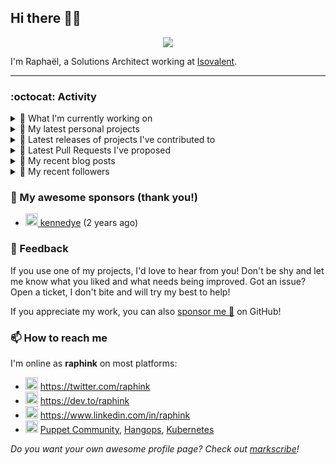 ## Hi there 👋🏼


<p align="center">
  <a href="https://github.com/ryo-ma/github-profile-trophy"><img src="https://github-profile-trophy.vercel.app/?username=raphink&theme=darkhub&margin-w=15&margin-h=15&no-frame=true&column=5"/></a>
</p>


I'm Raphaël, a Solutions Architect working at [Isovalent](https://github.com/isovalent).

<hr />


### :octocat: Activity

<details>
<summary>👷 What I'm currently working on</summary>

- [raphink/rebel-base](https://github.com/raphink/rebel-base) - rebel-base (2 days ago)
- [raphink/dotfiles](https://github.com/raphink/dotfiles) -  (1 week ago)
- [cilium/cilium](https://github.com/cilium/cilium) - eBPF-based Networking, Security, and Observability (2 months ago)
- [cilium/cilium-cli](https://github.com/cilium/cilium-cli) - CLI to install, manage &amp; troubleshoot Kubernetes clusters running Cilium (2 months ago)
- [GameLab-UNIL-EPFL/Lausanne-1830](https://github.com/GameLab-UNIL-EPFL/Lausanne-1830) - Open-Source Historically accurate RPG based in 1830s Lausanne. (4 months ago)
</details>

<details>
<summary>🌱 My latest personal projects</summary>

- [raphink/rebel-base](https://github.com/raphink/rebel-base) - rebel-base
- [raphink/localhost-run-proxy](https://github.com/raphink/localhost-run-proxy) - 
- [raphink/dotfiles](https://github.com/raphink/dotfiles) - 
- [raphink/applicationsets-demo](https://github.com/raphink/applicationsets-demo) - 
- [raphink/lettres_1870](https://github.com/raphink/lettres_1870) - ✉ Un site publiant une collection de lettres envoyées de Paris en 1870-1871
</details>

<details>
<summary>🔭 Latest releases of projects I've contributed to</summary>

- [puppetlabs/puppetserver-helm-chart](https://github.com/puppetlabs/puppetserver-helm-chart) ([v6.7.0](https://github.com/puppetlabs/puppetserver-helm-chart/releases/tag/v6.7.0), 3 days ago) -  The Helm Chart for Puppet Server
- [cilium/tetragon](https://github.com/cilium/tetragon) ([v0.8.3](https://github.com/cilium/tetragon/releases/tag/v0.8.3), 3 days ago) - eBPF-based Security Observability and Runtime Enforcement
- [cilium/cilium-cli](https://github.com/cilium/cilium-cli) ([v0.12.5](https://github.com/cilium/cilium-cli/releases/tag/v0.12.5), 5 days ago) - CLI to install, manage &amp; troubleshoot Kubernetes clusters running Cilium
- [cilium/cilium](https://github.com/cilium/cilium) ([v1.12.3](https://github.com/cilium/cilium/releases/tag/v1.12.3), 6 days ago) - eBPF-based Networking, Security, and Observability
- [oboukili/terraform-provider-argocd](https://github.com/oboukili/terraform-provider-argocd) ([v4.1.0](https://github.com/oboukili/terraform-provider-argocd/releases/tag/v4.1.0), 6 days ago) - Terraform provider for ArgoCD 
</details>

<details>
<summary>🔨 Latest Pull Requests I've proposed</summary>

</details>

<details>
<summary>📜 My recent blog posts</summary>

- [Towards a Modular DevOps Stack](https://dev.to/camptocamp-ops/towards-a-modular-devops-stack-257c) (8 months ago)
- [A 15-year Puppet Journey](https://dev.to/raphink/a-15-year-puppet-journey-4o39) (8 months ago)
- [How to allow dynamic Terraform Provider Configuration](https://dev.to/camptocamp-ops/how-to-allow-dynamic-terraform-provider-configuration-20ik) (1 year ago)
- [March Cloud Native Romandie Meetup](https://dev.to/camptocamp-ops/march-cloud-native-romandie-meetup-o2f) (2 years ago)
- [Immutability &amp; loose coupling: a match made in heaven](https://dev.to/camptocamp-ops/immutability-loose-coupling-a-match-made-in-heaven-37kl) (2 years ago)
</details>

<details>
<summary>👥 My recent followers</summary>

- [<img src="https://avatars.githubusercontent.com/u/7089550?u=ead184cf975e36e73a12f2a3fad647f0306ea928&amp;v=4" height="20"/> thewayma](https://github.com/thewayma)
- [<img src="https://avatars.githubusercontent.com/u/6509565?u=9ec844bfd2efd7fb02972f6a2117e1357ba74227&amp;v=4" height="20"/> gamemann](https://github.com/gamemann)
- [<img src="https://avatars.githubusercontent.com/u/109592669?v=4" height="20"/> paffseb](https://github.com/paffseb)
- [<img src="https://avatars.githubusercontent.com/u/70258211?u=6dd2574e2f0ec93d52c3af3679e43a9b80fd6bfb&amp;v=4" height="20"/> ValeryVerkhoturov](https://github.com/ValeryVerkhoturov)
- [<img src="https://avatars.githubusercontent.com/u/108674482?v=4" height="20"/> hfcui1](https://github.com/hfcui1)
</details>


### 💚 My awesome sponsors (thank you!)

- [<img src="https://avatars.githubusercontent.com/u/1110127?v=4" height="20"/> kennedye](https://github.com/kennedye) (2 years ago)


### 💬 Feedback

If you use one of my projects, I'd love to hear from you!
Don't be shy and let me know what you liked and what needs being improved.
Got an issue? Open a ticket, I don't bite and will try my best to help!

If you appreciate my work, you can also [sponsor me 💚](https://github.com/sponsors/raphink) on GitHub!


### 📫 How to reach me

I'm online as **raphink** on most platforms:

- <img src="https://raw.githubusercontent.com/FortAwesome/Font-Awesome/master/svgs/brands/twitter.svg" width="20" alt="Twitter" /> https://twitter.com/raphink
- <img src="https://raw.githubusercontent.com/FortAwesome/Font-Awesome/master/svgs/brands/dev.svg" width="20" alt="Blog" /> https://dev.to/raphink
- <img src="https://raw.githubusercontent.com/FortAwesome/Font-Awesome/master/svgs/brands/linkedin.svg" width="20" alt="LinkedIn" /> https://www.linkedin.com/in/raphink
- <img src="https://raw.githubusercontent.com/FortAwesome/Font-Awesome/master/svgs/brands/slack.svg" width="20" alt="Slack" /> [Puppet Community](https://slack.puppet.com/), [Hangops](https://signup.hangops.com/), [Kubernetes](https://slack.k8s.io/)

*Do you want your own awesome profile page? Check out [markscribe](https://github.com/muesli/markscribe)!*
